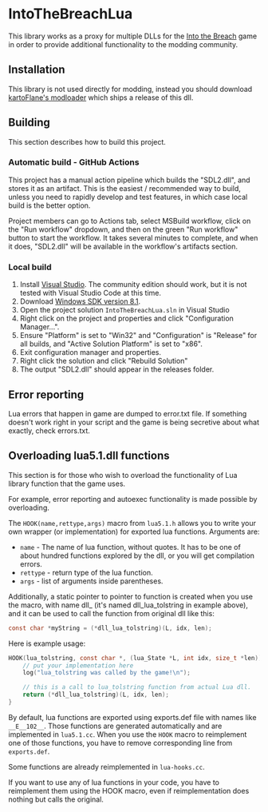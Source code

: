 # IntoTheBreachLua

This library works as a proxy for multiple DLLs for the [Into the Breach](https://subsetgames.com/itb.html) game in order to provide additional functionality to the modding community. 

## Installation
This library is not used directly for modding, instead you should download [kartoFlane's modloader](https://github.com/kartoFlane/ITB-ModLoader) which ships a release of this dll.

## Building

This section describes how to build this project.

### Automatic build - GitHub Actions

This project has a manual action pipeline which builds the "SDL2.dll", and stores it as an artifact. This is the easiest / recommended way to build, unless you need to rapidly develop and test features, in which case local build is the better option.

Project members can go to Actions tab, select MSBuild workflow, click on the "Run workflow" dropdown, and then on the green "Run workflow" button to start the workflow. It takes several minutes to complete, and when it does, "SDL2.dll" will be available in the workflow's artifacts section.

### Local build

1. Install [Visual Studio](https://visualstudio.microsoft.com/downloads/). The community edition should work, but it is not tested with Visual Studio Code at this time.
2. Download [Windows SDK version 8.1](https://developer.microsoft.com/en-us/windows/downloads/sdk-archive/).
3. Open the project solution `IntoTheBreachLua.sln` in Visual Studio
4. Right click on the project and properties and click "Configuration Manager...".
5. Ensure "Platform" is set to "Win32" and "Configuration" is "Release" for all builds, and "Active Solution Platform" is set to "x86".
6. Exit configuration manager and properties.
7. Right click the solution and click "Rebuild Solution"
8. The output "SDL2.dll" should appear in the releases folder.

## Error reporting
Lua errors that happen in game are dumped to error.txt file. If something doesn't work right in your script and the game is being secretive about what exactly, check errors.txt.

## Overloading lua5.1.dll functions
This section is for those who wish to overload the functionality of Lua library function that the game uses.

For example, error reporting and autoexec functionality is made possible by overloading.

The ```HOOK(name,rettype,args)``` macro from ```lua5.1.h``` allows you to write your own wrapper (or implementation) for exported lua functions.
Arguments are:
- ```name``` - The name of lua function, without quotes. It has to be one of about hundred functions explored by the dll, or you will get compilation errors.
- ```rettype``` - return type of the lua function.
- ```args``` - list of arguments inside parentheses.

Additionally, a static pointer to pointer to function is created when you use the macro, with name dll_<name> (it's named dll_lua_tolstring in example above), and it can be used to call the function from original dll like this:

```c
const char *myString = (*dll_lua_tolstring)(L, idx, len);
```

Here is example usage:
```c
HOOK(lua_tolstring, const char *, (lua_State *L, int idx, size_t *len)) {
	// put your implementation here
	log("lua_tolstring was called by the game!\n");

	// this is a call to lua_tolstring function from actual Lua dll.
	return (*dll_lua_tolstring)(L, idx, len);
}
```

By default, lua functions are exported using exports.def file with names like ```__E__102__```. Those functions are generated automatically and are implemented in ```lua5.1.cc```. When you use the ```HOOK``` macro to reimplement one of those functions, you have to remove corresponding line from ```exports.def```.

Some functions are already reimplemented in ```lua-hooks.cc```.

If you want to use any of lua functions in your code, you have to reimplement them using the HOOK macro, even if reimplementation does nothing but calls the original.
